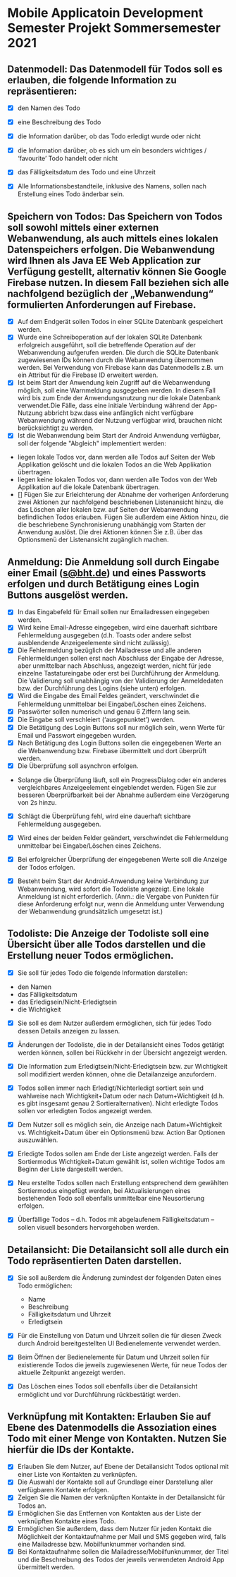 # Mobile Applicatoin Development Semester Projekt Sommersemester 2021

## Datenmodell: Das Datenmodell für Todos soll es erlauben, die folgende Information zu repräsentieren:
- [x] den Namen des Todo
- [x] eine Beschreibung des Todo
- [x] die Information darüber, ob das Todo erledigt wurde oder nicht
- [x] die Information darüber, ob es sich um ein besonders wichtiges / ‘favourite’ Todo handelt oder nicht
- [x] das Fälligkeitsdatum des Todo und eine Uhrzeit
- [x] Alle Informationsbestandteile, inklusive des Namens, sollen nach Erstellung eines Todo änderbar sein.


## Speichern von Todos: Das Speichern von Todos soll sowohl mittels einer externen Webanwendung, als auch mittels eines lokalen Datenspeichers erfolgen. Die Webanwendung wird Ihnen als Java EE Web Application zur Verfügung gestellt, alternativ können Sie Google Firebase nutzen. In diesem Fall beziehen sich alle nachfolgend bezüglich der „Webanwendung“ formulierten Anforderungen auf Firebase.
- [x] Auf dem Endgerät sollen Todos in einer SQLite Datenbank gespeichert werden.
- [x] Wurde eine Schreiboperation auf der lokalen SQLite Datenbank erfolgreich ausgeführt, soll die betreffende Operation auf der Webanwendung aufgerufen werden. Die durch die SQLite Datenbank zugewiesenen IDs können durch die Webanwendung übernommen werden. Bei Verwendung von Firebase kann das Datenmodells z.B. um ein Attribut für die Firebase ID erweitert werden.
- [x] Ist beim Start der Anwendung kein Zugriff auf die Webanwendung möglich, soll eine Warnmeldung ausgegeben werden. In diesem Fall wird bis zum Ende der Anwendungsnutzung nur die lokale Datenbank verwendet.Die Fälle, dass eine initiale Verbindung während der App-Nutzung abbricht bzw.dass eine anfänglich nicht verfügbare Webanwendung während der Nutzung verfügbar wird, brauchen nicht berücksichtigt zu werden.
- [x] Ist die Webanwendung beim Start der Android Anwendung verfügbar, soll der folgende "Abgleich" implementiert werden:
- liegen lokale Todos vor, dann werden alle Todos auf Seiten der Web Applikation gelöscht und die lokalen Todos an die Web Applikation übertragen.
- liegen keine lokalen Todos vor, dann werden alle Todos von der Web Applikation auf die lokale Datenbank übertragen.
- [] Fügen Sie zur Erleichterung der Abnahme der vorherigen Anforderung zwei Aktionen zur nachfolgend beschriebenen Listenansicht hinzu, die das Löschen aller lokalen bzw. auf Seiten der Webanwendung befindlichen Todos erlauben. Fügen Sie außerdem eine Aktion hinzu, die die beschriebene Synchronisierung unabhängig vom Starten der Anwendung auslöst. Die drei Aktionen können Sie z.B. über das Optionsmenü der Listenansicht zugänglich machen.
   
   
## Anmeldung: Die Anmeldung soll durch Eingabe einer Email (s@bht.de) und eines Passworts erfolgen und durch Betätigung eines Login Buttons ausgelöst werden.
- [x] In das Eingabefeld für Email sollen nur Emailadressen eingegeben werden.
- [x] Wird keine Email-Adresse eingegeben, wird eine dauerhaft sichtbare Fehlermeldung ausgegeben (d.h. Toasts oder andere selbst ausblendende Anzeigeelemente sind nicht zulässig).
- [x] Die Fehlermeldung bezüglich der Mailadresse und alle anderen Fehlermeldungen sollen erst nach Abschluss der Eingabe der Adresse, aber unmittelbar nach Abschluss, angezeigt werden, nicht für jede einzelne Tastatureingabe oder erst bei Durchführung der Anmeldung. Die Validierung soll unabhängig von der Validierung der Anmeldedaten bzw. der Durchführung des Logins (siehe unten) erfolgen.
- [x] Wird die Eingabe des Email Feldes geändert, verschwindet die Fehlermeldung unmittelbar bei Eingabe/Löschen eines Zeichens.
- [x] Passwörter sollen numerisch und genau 6 Ziffern lang sein. 
- [x] Die Eingabe soll verschleiert (‘ausgepunktet’) werden. 
- [x] Die Betätigung des Login Buttons soll nur möglich sein, wenn Werte für Email und Passwort eingegeben wurden.
- [x] Nach Betätigung des Login Buttons sollen die eingegebenen Werte an die Webanwendung bzw. Firebase übermittelt und dort überprüft werden.
- [x] Die Überprüfung soll asynchron erfolgen.
-  Solange die Überprüfung läuft, soll ein ProgressDialog oder ein anderes vergleichbares Anzeigeelement eingeblendet werden. Fügen Sie zur besseren Überprüfbarkeit bei der Abnahme außerdem eine Verzögerung von 2s hinzu.
- [x] Schlägt die Überprüfung fehl, wird eine dauerhaft sichtbare Fehlermeldung ausgegeben.
- [x] Wird eines der beiden Felder geändert, verschwindet die Fehlermeldung unmittelbar bei Eingabe/Löschen eines Zeichens.
- [x] Bei erfolgreicher Überprüfung der eingegebenen Werte soll die Anzeige der Todos erfolgen.
- [x] Besteht beim Start der Android-Anwendung keine Verbindung zur Webanwendung, wird sofort die Todoliste angezeigt. Eine lokale Anmeldung ist nicht erforderlich. (Anm.: die Vergabe von Punkten für diese Anforderung erfolgt nur, wenn die Anmeldung unter Verwendung der Webanwendung grundsätzlich umgesetzt ist.)


## Todoliste: Die Anzeige der Todoliste soll eine Übersicht über alle Todos darstellen und die Erstellung neuer Todos ermöglichen.
- [x] Sie soll für jedes Todo die folgende Information darstellen:
- den Namen
- das Fälligkeitsdatum
- das Erledigsein/Nicht-Erledigtsein
- die Wichtigkeit
- [x] Sie soll es dem Nutzer außerdem ermöglichen, sich für jedes Todo dessen Details anzeigen zu lassen.
- [x] Änderungen der Todoliste, die in der Detailansicht eines Todos getätigt werden können, sollen bei Rückkehr in der Übersicht angezeigt werden.
- [x] Die Information zum Erledigtsein/Nicht-Erledigtsein bzw. zur Wichtigkeit soll modifiziert werden können, ohne die Detailanzeige anzufordern.
- [x] Todos sollen immer nach Erledigt/Nichterledigt sortiert sein und wahlweise nach Wichtigkeit+Datum oder nach Datum+Wichtigkeit (d.h. es gibt insgesamt genau 2 Sortieralternativen). Nicht erledigte Todos sollen vor erledigten Todos angezeigt werden.
- [x] Dem Nutzer soll es möglich sein, die Anzeige nach Datum+Wichtigkeit vs. Wichtigkeit+Datum über ein Optionsmenü bzw. Action Bar Optionen auszuwählen.
- [x] Erledigte Todos sollen am Ende der Liste angezeigt werden. Falls der Sortiermodus Wichtigkeit+Datum gewählt ist, sollen wichtige Todos am Beginn der Liste dargestellt werden.
- [x] Neu erstellte Todos sollen nach Erstellung entsprechend dem gewählten Sortiermodus eingefügt werden, bei Aktualisierungen eines bestehenden Todo soll ebenfalls unmittelbar eine Neusortierung erfolgen.
- [x] Überfällige Todos – d.h. Todos mit abgelaufenem Fälligkeitsdatum – sollen visuell besonders hervorgehoben werden.
   
   
## Detailansicht: Die Detailansicht soll alle durch ein Todo repräsentierten Daten darstellen.
- [x] Sie soll außerdem die Änderung zumindest der folgenden Daten eines Todo ermöglichen:
   - Name
   - Beschreibung
   - Fälligkeitsdatum und Uhrzeit
   - Erledigtsein
- [x] Für die Einstellung von Datum und Uhrzeit sollen die für diesen Zweck durch Android bereitgestellten UI Bedienelemente verwendet werden.
- [x] Beim Öffnen der Bedienelemente für Datum und Uhrzeit sollen für existierende Todos die jeweils zugewiesenen Werte, für neue Todos der aktuelle Zeitpunkt angezeigt werden.
- [x] Das Löschen eines Todos soll ebenfalls über die Detailansicht ermöglicht und vor Durchführung rückbestätigt werden.
   
   
## Verknüpfung mit Kontakten: Erlauben Sie auf Ebene des Datenmodells die Assoziation eines Todo mit einer Menge von Kontakten. Nutzen Sie hierfür die IDs der Kontakte.
- [x] Erlauben Sie dem Nutzer, auf Ebene der Detailansicht Todos optional mit einer Liste von Kontakten zu verknüpfen.
- [x] Die Auswahl der Kontakte soll auf Grundlage einer Darstellung aller verfügbaren Kontakte erfolgen.
- [x] Zeigen Sie die Namen der verknüpften Kontakte in der Detailansicht für Todos an.
- [x] Ermöglichen Sie das Entfernen von Kontakten aus der Liste der verknüpften Kontakte eines Todo.
- [x] Ermöglichen Sie außerdem, dass dem Nutzer für jeden Kontakt die Möglichkeit der Kontaktaufnahme per Mail und SMS gegeben wird, falls eine Mailadresse bzw. Mobilfunknummer vorhanden sind.
- [x] Bei Kontaktaufnahme sollen die Mailadresse/Mobilfunknummer, der Titel und die Beschreibung des Todos der jeweils verwendeten Android App übermittelt werden.